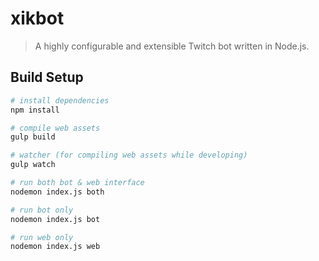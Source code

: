 # xikbot

> A highly configurable and extensible Twitch bot written in Node.js.

## Build Setup

``` bash
# install dependencies
npm install

# compile web assets
gulp build

# watcher (for compiling web assets while developing)
gulp watch

# run both bot & web interface
nodemon index.js both

# run bot only
nodemon index.js bot

# run web only
nodemon index.js web

```
